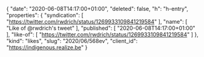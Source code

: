{
  "date": "2020-06-08T14:17:00+01:00",
  "deleted": false,
  "h": "h-entry",
  "properties": {
    "syndication": [
      "https://twitter.com/rwdrich/status/1269933109841219584"
    ],
    "name": [
      "Like of @rwdrich's tweet"
    ],
    "published": [
      "2020-06-08T14:17:00+01:00"
    ],
    "like-of": [
      "https://twitter.com/rwdrich/status/1269933109841219584"
    ]
  },
  "kind": "likes",
  "slug": "2020/06/568ev",
  "client_id": "https://indigenous.realize.be"
}
